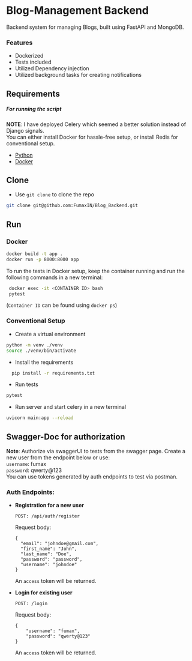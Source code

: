 # Blog-Management Backend

Backend system for managing Blogs, built using FastAPI and MongoDB.

### Features
* Dockerized
* Tests included
* Utilized Dependency injection
* Utilized background tasks for creating notifications

## Requirements

##### For running the script

**NOTE**: I have deployed Celery which seemed a better solution instead of Django signals. <br />
You can either install Docker for hassle-free setup, or install  Redis for conventional setup.


- [Python](https://www.python.org/downloads/)
- [Docker](https://docs.docker.com/get-docker/)


## Clone

* Use `git clone` to clone the repo
```bash
git clone git@github.com:FumaxIN/Blog_Backend.git
```

## Run

### Docker
```bash
docker build -t app .
docker run -p 8000:8000 app
```

To run the tests in Docker setup, keep the container running and run the following commands in a new terminal:
```bash
 docker exec -it <CONTAINER ID> bash
 pytest
```
(`Container ID` can be found using `docker ps`)

### Conventional Setup

* Create a virtual environment
```bash
python -m venv ./venv
source ./venv/bin/activate
```

* Install the requirements
```bash
  pip install -r requirements.txt
```
* Run tests
```bash
pytest
```
* Run server and start celery in a new terminal
```bash
uvicorn main:app --reload
```



## Swagger-Doc for authorization

**Note**: Authorize via swaggerUI to tests from the swagger page. Create a new user from the endpoint below or use:<br />
`username`: fumax <br />
`password`: qwerty@123 <br />
You can use tokens generated by auth endpoints to test via postman.

### Auth Endpoints:
* **Registration for a new user**
    ```
    POST: /api/auth/register
    ```
    Request body:
    ```
    {
      "email": "johndoe@gmail.com",
      "first_name": "John",
      "last_name": "Doe",
      "password": "password",
      "username": "johndoe"
    }
    ```
  An `access` token will be returned.

* **Login for existing user**
    ```
    POST: /login
    ```
   Request body:
    ```
    {
        "username": "fumax",
        "password": "qwerty@123"
    }
    ```
   An `access` token will be returned.